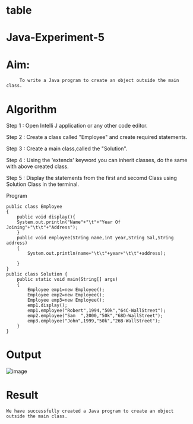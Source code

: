 # table
# Java-Experiment-5

# Aim:

         To write a Java program to create an object outside the main class.

# Algorithm

Step 1 : Open Intelli J application or any other code editor.

Step 2 : Create a class called "Employee" and create required statements.

Step 3 : Create a main class,called the "Solution".

Step 4 : Using the 'extends' keyword you can inherit classes, do the same with above created class.

Step 5 : Display the statements from the first and secomd Class using Solution Class in the terminal.

Program
~~~
public class Employee
{
    public void display(){
    System.out.println("Name"+"\t"+"Year Of Joining"+"\t\t"+"Address");
    }
    public void employee(String name,int year,String Sal,String address)
    {
        System.out.println(name+"\t\t"+year+"\t\t"+address);

    }
}
public class Solution {
    public static void main(String[] args)
    {
        Employee emp1=new Employee();
        Employee emp2=new Employee();
        Employee emp3=new Employee();
        emp1.display();
        emp1.employee("Robert",1994,"50k","64C-WallStreet");
        emp2.employee("Sam  ",2000,"50k","68D-WallStreet");
        emp3.employee("John",1999,"50k","26B-WallStreet");
    }
}
~~~
# Output

![image](https://github.com/Poojariyaa/table/assets/127511817/5e3424ee-843a-4f16-a6e9-fdebb477beaa)


# Result

    We have successfully created a Java program to create an object outside the main class.
